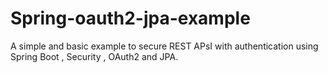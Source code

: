 # Spring-oauth2-jpa-example
A simple and basic example  to secure REST APsI with authentication using Spring Boot , Security , OAuth2 and JPA.

